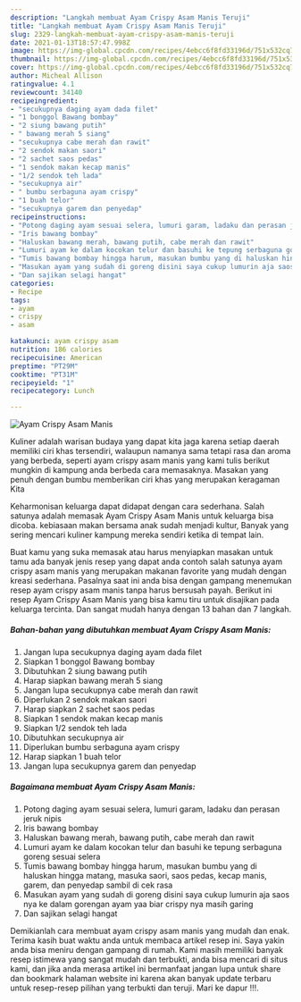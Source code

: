 ```yaml
---
description: "Langkah membuat Ayam Crispy Asam Manis Teruji"
title: "Langkah membuat Ayam Crispy Asam Manis Teruji"
slug: 2329-langkah-membuat-ayam-crispy-asam-manis-teruji
date: 2021-01-13T18:57:47.998Z
image: https://img-global.cpcdn.com/recipes/4ebcc6f8fd33196d/751x532cq70/ayam-crispy-asam-manis-foto-resep-utama.jpg
thumbnail: https://img-global.cpcdn.com/recipes/4ebcc6f8fd33196d/751x532cq70/ayam-crispy-asam-manis-foto-resep-utama.jpg
cover: https://img-global.cpcdn.com/recipes/4ebcc6f8fd33196d/751x532cq70/ayam-crispy-asam-manis-foto-resep-utama.jpg
author: Micheal Allison
ratingvalue: 4.1
reviewcount: 34140
recipeingredient:
- "secukupnya daging ayam dada filet"
- "1 bonggol Bawang bombay"
- "2 siung bawang putih"
- " bawang merah 5 siang"
- "secukupnya cabe merah dan rawit"
- "2 sendok makan saori"
- "2 sachet saos pedas"
- "1 sendok makan kecap manis"
- "1/2 sendok teh lada"
- "secukupnya air"
- " bumbu serbaguna ayam crispy"
- "1 buah telor"
- "secukupnya garem dan penyedap"
recipeinstructions:
- "Potong daging ayam sesuai selera, lumuri garam, ladaku dan perasan jeruk nipis"
- "Iris bawang bombay"
- "Haluskan bawang merah, bawang putih, cabe merah dan rawit"
- "Lumuri ayam ke dalam kocokan telur dan basuhi ke tepung serbaguna goreng sesuai selera"
- "Tumis bawang bombay hingga harum, masukan bumbu yang di haluskan hingga matang, masuka saori, saos pedas, kecap manis, garem, dan penyedap sambil di cek rasa"
- "Masukan ayam yang sudah di goreng disini saya cukup lumurin aja saos nya ke dalam gorengan ayam yaa biar crispy nya masih garing"
- "Dan sajikan selagi hangat"
categories:
- Recipe
tags:
- ayam
- crispy
- asam

katakunci: ayam crispy asam 
nutrition: 186 calories
recipecuisine: American
preptime: "PT29M"
cooktime: "PT31M"
recipeyield: "1"
recipecategory: Lunch

---
```



![Ayam Crispy Asam Manis](https://img-global.cpcdn.com/recipes/4ebcc6f8fd33196d/751x532cq70/ayam-crispy-asam-manis-foto-resep-utama.jpg)

Kuliner adalah warisan budaya yang dapat kita jaga karena setiap daerah memiliki ciri khas tersendiri, walaupun namanya sama tetapi rasa dan aroma yang berbeda, seperti ayam crispy asam manis yang kami tulis berikut mungkin di kampung anda berbeda cara memasaknya. Masakan yang penuh dengan bumbu memberikan ciri khas yang merupakan keragaman Kita

Keharmonisan keluarga dapat didapat dengan cara sederhana. Salah satunya adalah memasak Ayam Crispy Asam Manis untuk keluarga bisa dicoba. kebiasaan makan bersama anak sudah menjadi kultur, Banyak yang sering mencari kuliner kampung mereka sendiri ketika di tempat lain.



Buat kamu yang suka memasak atau harus menyiapkan masakan untuk tamu ada banyak jenis resep yang dapat anda contoh salah satunya ayam crispy asam manis yang merupakan makanan favorite yang mudah dengan kreasi sederhana. Pasalnya saat ini anda bisa dengan gampang menemukan resep ayam crispy asam manis tanpa harus bersusah payah.
Berikut ini resep Ayam Crispy Asam Manis yang bisa kamu tiru untuk disajikan pada keluarga tercinta. Dan sangat mudah hanya dengan 13 bahan dan 7 langkah.


<!--inarticleads1-->

##### Bahan-bahan yang dibutuhkan membuat Ayam Crispy Asam Manis:

1. Jangan lupa secukupnya daging ayam dada filet
1. Siapkan 1 bonggol Bawang bombay
1. Dibutuhkan 2 siung bawang putih
1. Harap siapkan  bawang merah 5 siang
1. Jangan lupa secukupnya cabe merah dan rawit
1. Diperlukan 2 sendok makan saori
1. Harap siapkan 2 sachet saos pedas
1. Siapkan 1 sendok makan kecap manis
1. Siapkan 1/2 sendok teh lada
1. Dibutuhkan secukupnya air
1. Diperlukan  bumbu serbaguna ayam crispy
1. Harap siapkan 1 buah telor
1. Jangan lupa secukupnya garem dan penyedap




<!--inarticleads2-->

##### Bagaimana membuat  Ayam Crispy Asam Manis:

1. Potong daging ayam sesuai selera, lumuri garam, ladaku dan perasan jeruk nipis
1. Iris bawang bombay
1. Haluskan bawang merah, bawang putih, cabe merah dan rawit
1. Lumuri ayam ke dalam kocokan telur dan basuhi ke tepung serbaguna goreng sesuai selera
1. Tumis bawang bombay hingga harum, masukan bumbu yang di haluskan hingga matang, masuka saori, saos pedas, kecap manis, garem, dan penyedap sambil di cek rasa
1. Masukan ayam yang sudah di goreng disini saya cukup lumurin aja saos nya ke dalam gorengan ayam yaa biar crispy nya masih garing
1. Dan sajikan selagi hangat




Demikianlah cara membuat ayam crispy asam manis yang mudah dan enak. Terima kasih buat waktu anda untuk membaca artikel resep ini. Saya yakin anda bisa meniru dengan gampang di rumah. Kami masih memiliki banyak resep istimewa yang sangat mudah dan terbukti, anda bisa mencari di situs kami, dan jika anda merasa artikel ini bermanfaat jangan lupa untuk share dan bookmark halaman website ini karena akan banyak update terbaru untuk resep-resep pilihan yang terbukti dan teruji. Mari ke dapur !!!. 

